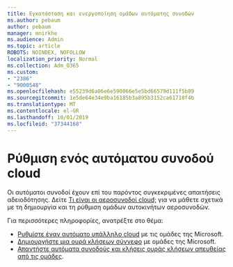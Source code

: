 ```yaml
---
title: Εγκατάσταση και ενεργοποίηση ομάδων αυτόματης συνοδών
ms.author: pebaum
author: pebaum
manager: mnirkhe
ms.audience: Admin
ms.topic: article
ROBOTS: NOINDEX, NOFOLLOW
localization_priority: Normal
ms.collection: Adm_O365
ms.custom:
- "2386"
- "9000548"
ms.openlocfilehash: e55239d6a06e6e590066e5e5bd66579d111f5b89
ms.sourcegitcommit: 1e5de64e34e9ba16185b3a895b3152ca61718f4b
ms.translationtype: MT
ms.contentlocale: el-GR
ms.lasthandoff: 10/01/2019
ms.locfileid: "37344168"
---
```

# <a name="set-up-a-cloud-auto-attendant"></a>Ρύθμιση ενός αυτόματου συνοδού cloud

Οι αυτόματοι συνοδοί έχουν επί του παρόντος συγκεκριμένες απαιτήσεις αδειοδότησης. Δείτε [Τι είναι οι αεροσυνοδοί cloud;](https://docs.microsoft.com/microsoftteams/what-are-phone-system-auto-attendants) για να μάθετε σχετικά με τη δημιουργία και τη ρύθμιση ομάδων αυτοκινήτων αεροσυνοδών. 

Για περισσότερες πληροφορίες, ανατρέξτε στο θέμα:

- [Ρυθμίστε έναν αυτόματο υπάλληλο cloud](https://docs.microsoft.com/microsoftteams/create-a-phone-system-auto-attendant) με τις ομάδες της Microsoft. 
- [Δημιουργήστε μια ουρά κλήσεων σύννεφο](https://docs.microsoft.com/microsoftteams/create-a-phone-system-call-queue) με ομάδες της Microsoft. 
- [Απαντήστε αυτόματα συνοδούς και κλήσεις ουράς κλήσεων απευθείας από τις ομάδες](https://docs.microsoft.com/microsoftteams/answer-auto-attendant-and-call-queue-calls). 